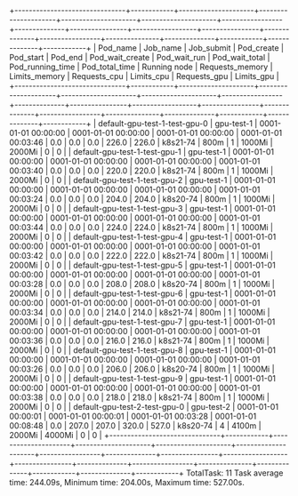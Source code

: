 +-------------------------------+------------+---------------------+---------------------+---------------------+---------------------+-----------------+--------------+----------------+------------------+----------------+--------------+-----------------+---------------+--------------+------------+--------------+------------+
|            Pod_name           |  Job_name  |      Job_submit     |      Pod_create     |      Pod_start      |       Pod_end       | Pod_wait_create | Pod_wait_run | Pod_wait_total | Pod_running_time | Pod_total_time | Running node | Requests_memory | Limits_memory | Requests_cpu | Limits_cpu | Requests_gpu | Limits_gpu |
+-------------------------------+------------+---------------------+---------------------+---------------------+---------------------+-----------------+--------------+----------------+------------------+----------------+--------------+-----------------+---------------+--------------+------------+--------------+------------+
| default-gpu-test-1-test-gpu-0 | gpu-test-1 | 0001-01-01 00:00:00 | 0001-01-01 00:00:00 | 0001-01-01 00:00:00 | 0001-01-01 00:03:46 |       0.0       |     0.0      |      0.0       |      226.0       |     226.0      |   k8s21-74   |       800m      |       1       |    1000Mi    |   2000Mi   |      0       |     0      |
| default-gpu-test-1-test-gpu-1 | gpu-test-1 | 0001-01-01 00:00:00 | 0001-01-01 00:00:00 | 0001-01-01 00:00:00 | 0001-01-01 00:03:40 |       0.0       |     0.0      |      0.0       |      220.0       |     220.0      |   k8s21-74   |       800m      |       1       |    1000Mi    |   2000Mi   |      0       |     0      |
| default-gpu-test-1-test-gpu-2 | gpu-test-1 | 0001-01-01 00:00:00 | 0001-01-01 00:00:00 | 0001-01-01 00:00:00 | 0001-01-01 00:03:24 |       0.0       |     0.0      |      0.0       |      204.0       |     204.0      |   k8s20-74   |       800m      |       1       |    1000Mi    |   2000Mi   |      0       |     0      |
| default-gpu-test-1-test-gpu-3 | gpu-test-1 | 0001-01-01 00:00:00 | 0001-01-01 00:00:00 | 0001-01-01 00:00:00 | 0001-01-01 00:03:44 |       0.0       |     0.0      |      0.0       |      224.0       |     224.0      |   k8s21-74   |       800m      |       1       |    1000Mi    |   2000Mi   |      0       |     0      |
| default-gpu-test-1-test-gpu-4 | gpu-test-1 | 0001-01-01 00:00:00 | 0001-01-01 00:00:00 | 0001-01-01 00:00:00 | 0001-01-01 00:03:42 |       0.0       |     0.0      |      0.0       |      222.0       |     222.0      |   k8s21-74   |       800m      |       1       |    1000Mi    |   2000Mi   |      0       |     0      |
| default-gpu-test-1-test-gpu-5 | gpu-test-1 | 0001-01-01 00:00:00 | 0001-01-01 00:00:00 | 0001-01-01 00:00:00 | 0001-01-01 00:03:28 |       0.0       |     0.0      |      0.0       |      208.0       |     208.0      |   k8s20-74   |       800m      |       1       |    1000Mi    |   2000Mi   |      0       |     0      |
| default-gpu-test-1-test-gpu-6 | gpu-test-1 | 0001-01-01 00:00:00 | 0001-01-01 00:00:00 | 0001-01-01 00:00:00 | 0001-01-01 00:03:34 |       0.0       |     0.0      |      0.0       |      214.0       |     214.0      |   k8s21-74   |       800m      |       1       |    1000Mi    |   2000Mi   |      0       |     0      |
| default-gpu-test-1-test-gpu-7 | gpu-test-1 | 0001-01-01 00:00:00 | 0001-01-01 00:00:00 | 0001-01-01 00:00:00 | 0001-01-01 00:03:36 |       0.0       |     0.0      |      0.0       |      216.0       |     216.0      |   k8s21-74   |       800m      |       1       |    1000Mi    |   2000Mi   |      0       |     0      |
| default-gpu-test-1-test-gpu-8 | gpu-test-1 | 0001-01-01 00:00:00 | 0001-01-01 00:00:00 | 0001-01-01 00:00:00 | 0001-01-01 00:03:26 |       0.0       |     0.0      |      0.0       |      206.0       |     206.0      |   k8s20-74   |       800m      |       1       |    1000Mi    |   2000Mi   |      0       |     0      |
| default-gpu-test-1-test-gpu-9 | gpu-test-1 | 0001-01-01 00:00:00 | 0001-01-01 00:00:00 | 0001-01-01 00:00:00 | 0001-01-01 00:03:38 |       0.0       |     0.0      |      0.0       |      218.0       |     218.0      |   k8s21-74   |       800m      |       1       |    1000Mi    |   2000Mi   |      0       |     0      |
| default-gpu-test-2-test-gpu-0 | gpu-test-2 | 0001-01-01 00:00:01 | 0001-01-01 00:00:01 | 0001-01-01 00:03:28 | 0001-01-01 00:08:48 |       0.0       |    207.0     |     207.0      |      320.0       |     527.0      |   k8s20-74   |        4        |     4100m     |    2000Mi    |   4000Mi   |      0       |     0      |
+-------------------------------+------------+---------------------+---------------------+---------------------+---------------------+-----------------+--------------+----------------+------------------+----------------+--------------+-----------------+---------------+--------------+------------+--------------+------------+
TotalTask: 11
Task average time: 244.09s, Minimum time: 204.00s, Maximum time: 527.00s.
